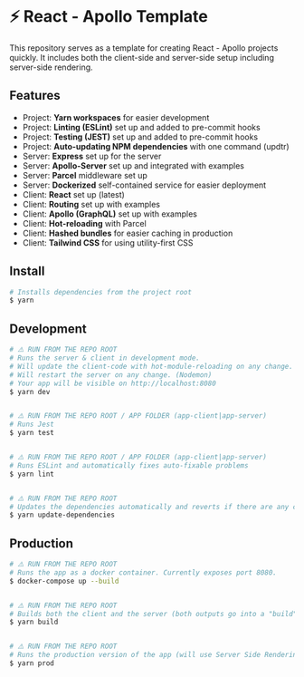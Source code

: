 # ⚡️ React - Apollo Template

This repository serves as a template for creating React - Apollo projects quickly.
It includes both the client-side and server-side setup including server-side rendering.

## Features
- Project: **Yarn workspaces** for easier development
- Project: **Linting (ESLint)** set up and added to pre-commit hooks
- Project: **Testing (JEST)** set up and added to pre-commit hooks
- Project: **Auto-updating NPM dependencies** with one command (updtr)
- Server: **Express** set up for the server
- Server: **Apollo-Server** set up and integrated with examples 
- Server: **Parcel** middleware set up 
- Server: **Dockerized** self-contained service for easier deployment 
- Client: **React** set up (latest)
- Client: **Routing** set up with examples
- Client: **Apollo (GraphQL)** set up with examples
- Client: **Hot-reloading** with Parcel
- Client: **Hashed bundles** for easier caching in production
- Client: **Tailwind CSS** for using utility-first CSS

## Install
```bash
# Installs dependencies from the project root
$ yarn 
```

## Development
```bash
# ⚠️ RUN FROM THE REPO ROOT
# Runs the server & client in development mode.
# Will update the client-code with hot-module-reloading on any change. (Parcel)
# Will restart the server on any change. (Nodemon)
# Your app will be visible on http://localhost:8080
$ yarn dev


# ⚠️ RUN FROM THE REPO ROOT / APP FOLDER (app-client|app-server)
# Runs Jest
$ yarn test


# ⚠️ RUN FROM THE REPO ROOT / APP FOLDER (app-client|app-server)
# Runs ESLint and automatically fixes auto-fixable problems 
$ yarn lint


# ⚠️ RUN FROM THE REPO ROOT
# Updates the dependencies automatically and reverts if there are any collisions
$ yarn update-dependencies
```


## Production
```bash
# ⚠️ RUN FROM THE REPO ROOT
# Runs the app as a docker container. Currently exposes port 8080.
$ docker-compose up --build


# ⚠️ RUN FROM THE REPO ROOT
# Builds both the client and the server (both outputs go into a "build" directory)
$ yarn build


# ⚠️ RUN FROM THE REPO ROOT
# Runs the production version of the app (will use Server Side Rendering) 
$ yarn prod
```
